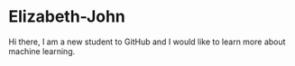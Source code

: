 # Elizabeth-John
Hi there, I am a new student to GitHub and I would like to learn more about machine learning.
